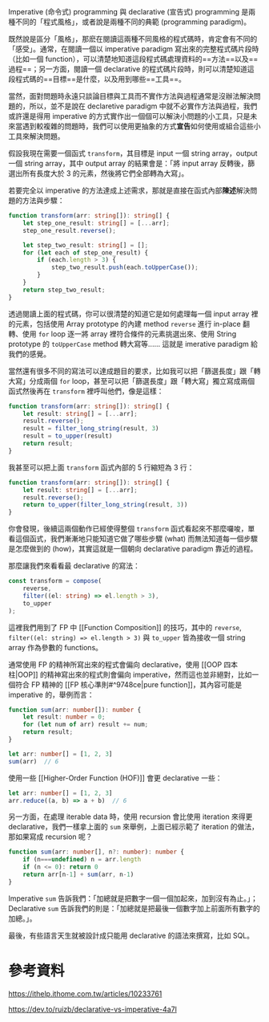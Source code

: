 Imperative (命令式) programming 與 declarative (宣告式) programming 是兩種不同的「程式風格」，或者說是兩種不同的典範 (programming paradigm)。

既然說是區分「風格」，那麽在閱讀這兩種不同風格的程式碼時，肯定會有不同的「感受」。通常，在閱讀一個以 imperative paradigm 寫出來的完整程式碼片段時（比如一個 function），可以清楚地知道這段程式碼處理資料的==方法==以及==過程==；另一方面，閱讀一個 declarative 的程式碼片段時，則可以清楚知道這段程式碼的==目標==是什麼，以及用到哪些==工具==。

當然，面對問題時永遠只談論目標與工具而不實作方法與過程通常是沒辦法解決問題的，所以，並不是說在 declaretive paradigm 中就不必實作方法與過程，我們或許還是得用 imperative 的方式實作出一個個可以解決小問題的小工具，只是未來當遇到較複雜的問題時，我們可以使用更抽象的方式**宣告**如何使用或組合這些小工具來解決問題。

假設我現在需要一個函式 `transform`，其目標是 input 一個 string array，output 一個 string array，其中 output array 的結果會是：「將 input array 反轉後，篩選出所有長度大於 3 的元素，然後將它們全部轉為大寫」。

若要完全以 imperative 的方法達成上述需求，那就是直接在函式內部**陳述**解決問題的方法與步驟：

```TypeScript
function transform(arr: string[]): string[] {
	let step_one_result: string[] = [...arr];
	step_one_result.reverse();

	let step_two_result: string[] = [];
	for (let each of step_one_result) {
		if (each.length > 3) {
			step_two_result.push(each.toUpperCase());
		}
	}
	return step_two_result;
}
```

透過閱讀上面的程式碼，你可以很清楚的知道它是如何處理每一個 input array 裡的元素，包括使用 Array prototype 的內建 method `reverse` 進行 in-place 翻轉、使用 `for` loop 逐一將 array 裡符合條件的元素挑選出來、使用 String prototype 的 `toUpperCase` method 轉大寫等...... 這就是 imerative paradigm 給我們的感覺。

當然還有很多不同的寫法可以達成題目的要求，比如我可以把「篩選長度」跟「轉大寫」分成兩個 `for` loop，甚至可以把「篩選長度」跟「轉大寫」獨立寫成兩個函式然後再在 `transform` 裡呼叫他們，像是這樣：

```TypeScript
function transform(arr: string[]): string[] {
	let result: string[] = [...arr];
	result.reverse();
	result = filter_long_string(result, 3)
	result = to_upper(result)
	return result;
}
```

我甚至可以把上面 `transform` 函式內部的 5 行縮短為 3 行：

```TypeScript
function transform(arr: string[]): string[] {
	let result: string[] = [...arr];
	result.reverse();
	return to_upper(filter_long_string(result, 3))
}
```

你會發現，後續這兩個動作已經使得整個 `transform` 函式看起來不那麼囉唆，單看這個函式，我們漸漸地只能知道它做了哪些步驟 (what) 而無法知道每一個步驟是怎麼做到的 (how)，其實這就是一個朝向 declarative paradigm 靠近的過程。

那麼讓我們來看看最 declarative 的寫法：

```TypeScript
const transform = compose(
	reverse,
	filter((el: string) => el.length > 3),
	to_upper
);
```

這裡我們用到了 FP 中 [[Function Composition]] 的技巧，其中的 `reverse`, `filter((el: string) => el.length > 3)` 與 `to_upper` 皆為接收一個 string array 作為參數的 functions。

通常使用 FP 的精神所寫出來的程式會偏向 declarative，使用 [[OOP 四本柱|OOP]] 的精神寫出來的程式則會偏向 imperative，然而這也並非絕對，比如一個符合 FP 精神的 [[FP 核心準則#^9748ce|pure function]]，其內容可能是 imperative 的，舉例而言：

```TypeScript
function sum(arr: number[]): number {
	let result: number = 0;
	for (let num of arr) result += num;
	return result;
}

let arr: number[] = [1, 2, 3]
sum(arr)  // 6
```

使用一些 [[Higher-Order Function (HOF)]] 會更 declarative 一些：

```TypeScript
let arr: number[] = [1, 2, 3]
arr.reduce((a, b) => a + b)  // 6
```

另一方面，在處理 iterable data 時，使用 recursion 會比使用 iteration 來得更 declarative，我們一樣拿上面的 `sum` 來舉例，上面已經示範了 iteration 的做法，那如果寫成 recursion 呢？

```TypeScript
function sum(arr: number[], n?: number): number {
	if (n===undefined) n = arr.length
	if (n <= 0): return 0
	return arr[n-1] + sum(arr, n-1)
}
```

Imperative `sum` 告訴我們：「加總就是把數字一個一個加起來，加到沒有為止。」；Declarative `sum` 告訴我們的則是：「加總就是把最後一個數字加上前面所有數字的加總。」。

最後，有些語言天生就被設計成只能用 declarative 的語法來撰寫，比如 SQL。

# 參考資料

<https://ithelp.ithome.com.tw/articles/10233761>

<https://dev.to/ruizb/declarative-vs-imperative-4a7l>
